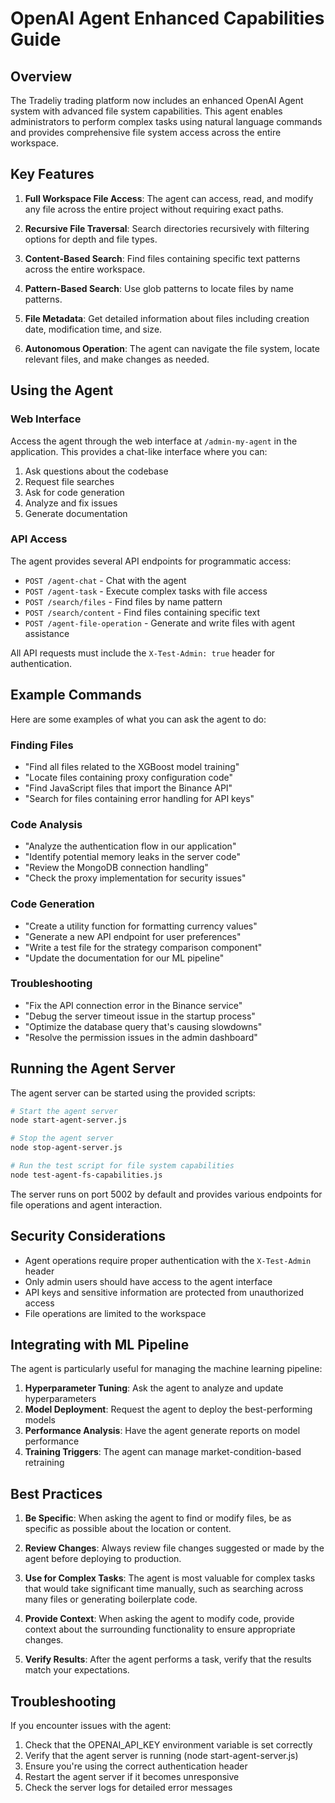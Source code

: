 # OpenAI Agent Enhanced Capabilities Guide

## Overview

The Tradeliy trading platform now includes an enhanced OpenAI Agent system with advanced file system capabilities. This agent enables administrators to perform complex tasks using natural language commands and provides comprehensive file system access across the entire workspace.

## Key Features

1. **Full Workspace File Access**: The agent can access, read, and modify any file across the entire project without requiring exact paths.

2. **Recursive File Traversal**: Search directories recursively with filtering options for depth and file types.

3. **Content-Based Search**: Find files containing specific text patterns across the entire workspace.

4. **Pattern-Based Search**: Use glob patterns to locate files by name patterns.

5. **File Metadata**: Get detailed information about files including creation date, modification time, and size.

6. **Autonomous Operation**: The agent can navigate the file system, locate relevant files, and make changes as needed.

## Using the Agent

### Web Interface

Access the agent through the web interface at `/admin-my-agent` in the application. This provides a chat-like interface where you can:

1. Ask questions about the codebase
2. Request file searches
3. Ask for code generation
4. Analyze and fix issues
5. Generate documentation

### API Access

The agent provides several API endpoints for programmatic access:

- `POST /agent-chat` - Chat with the agent
- `POST /agent-task` - Execute complex tasks with file access
- `POST /search/files` - Find files by name pattern
- `POST /search/content` - Find files containing specific text
- `POST /agent-file-operation` - Generate and write files with agent assistance

All API requests must include the `X-Test-Admin: true` header for authentication.

## Example Commands

Here are some examples of what you can ask the agent to do:

### Finding Files

- "Find all files related to the XGBoost model training"
- "Locate files containing proxy configuration code"
- "Find JavaScript files that import the Binance API"
- "Search for files containing error handling for API keys"

### Code Analysis

- "Analyze the authentication flow in our application"
- "Identify potential memory leaks in the server code"
- "Review the MongoDB connection handling"
- "Check the proxy implementation for security issues"

### Code Generation

- "Create a utility function for formatting currency values"
- "Generate a new API endpoint for user preferences"
- "Write a test file for the strategy comparison component"
- "Update the documentation for our ML pipeline"

### Troubleshooting

- "Fix the API connection error in the Binance service"
- "Debug the server timeout issue in the startup process"
- "Optimize the database query that's causing slowdowns"
- "Resolve the permission issues in the admin dashboard"

## Running the Agent Server

The agent server can be started using the provided scripts:

```bash
# Start the agent server
node start-agent-server.js

# Stop the agent server
node stop-agent-server.js

# Run the test script for file system capabilities
node test-agent-fs-capabilities.js
```

The server runs on port 5002 by default and provides various endpoints for file operations and agent interaction.

## Security Considerations

- Agent operations require proper authentication with the `X-Test-Admin` header
- Only admin users should have access to the agent interface
- API keys and sensitive information are protected from unauthorized access
- File operations are limited to the workspace

## Integrating with ML Pipeline

The agent is particularly useful for managing the machine learning pipeline:

1. **Hyperparameter Tuning**: Ask the agent to analyze and update hyperparameters
2. **Model Deployment**: Request the agent to deploy the best-performing models
3. **Performance Analysis**: Have the agent generate reports on model performance
4. **Training Triggers**: The agent can manage market-condition-based retraining

## Best Practices

1. **Be Specific**: When asking the agent to find or modify files, be as specific as possible about the location or content.

2. **Review Changes**: Always review file changes suggested or made by the agent before deploying to production.

3. **Use for Complex Tasks**: The agent is most valuable for complex tasks that would take significant time manually, such as searching across many files or generating boilerplate code.

4. **Provide Context**: When asking the agent to modify code, provide context about the surrounding functionality to ensure appropriate changes.

5. **Verify Results**: After the agent performs a task, verify that the results match your expectations.

## Troubleshooting

If you encounter issues with the agent:

1. Check that the OPENAI_API_KEY environment variable is set correctly
2. Verify that the agent server is running (node start-agent-server.js)
3. Ensure you're using the correct authentication header
4. Restart the agent server if it becomes unresponsive
5. Check the server logs for detailed error messages